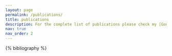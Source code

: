 ```yaml
---
layout: page
permalink: /publications/
title: publications
description: For the complete list of publications please check my [Google Scholar page](https://scholar.google.com/citations?user=0n9jPPsAAAAJ&hl=en)
nav: true
nav_order: 2
---
```


<!-- _pages/publications.md -->
<div class="publications">

{% bibliography %}

</div>
